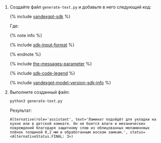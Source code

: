 1. Создайте файл `generate-text.py` и добавьте в него следующий код:

    {% include [yandexgpt-sdk](../examples/yandexgpt-sdk.md) %}

    Где:

    {% note info %}

    {% include [sdk-input-format](../../../_includes/ai-studio/sdk-input-format.md) %}

    {% endnote %}

    {% include [the-messages-parameter](../../../_includes/ai-studio/yandexgpt/the-messages-parameter.md) %}

    {% include [sdk-code-legend](../examples/sdk-code-legend.md) %}

    {% include [yandexgpt-model-version-sdk-info](./yandexgpt-model-version-sdk-info.md) %}

1. Выполните созданный файл:

    ```bash
    python3 generate-text.py
    ```

    Результат:

    ```text
    Alternative(role='assistant', text='Ламинат подойдёт для укладки на кухне или в детской комнате. Он не боится влаги и механических повреждений благодаря защитному слою из облицованных меламиновых плёнок толщиной 0,2 мм и обработанным воском замкам.', status=<AlternativeStatus.FINAL: 3>)
    ```